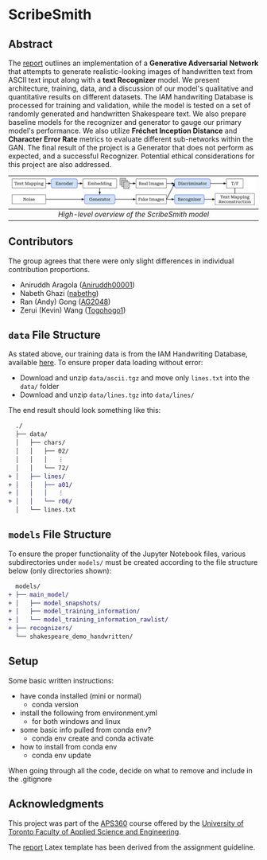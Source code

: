 # ScribeSmith

## Abstract

The [report](docs/report/report.pdf) outlines an implementation of a **Generative Adversarial Network** that attempts to generate realistic-looking images of handwritten text from ASCII text input along with a **text Recognizer** model. We present architecture, training, data, and a discussion of our model's qualitative and quantitative results on different datasets. The IAM handwriting Database is processed for training and validation, while the model is tested on a set of randomly generated and handwritten Shakespeare text. We also prepare baseline models for the recognizer and generator to gauge our primary model's performance. We also utilize **Fréchet Inception Distance** and **Character Error Rate** metrics to evaluate different sub-networks within the GAN. The final result of the project is a Generator that does not perform as expected, and a successful Recognizer. Potential ethical considerations for this project are also addressed.

| ![high-lvl-overview.png](docs/report/Figs/high-lvl-overview.png) |
|:--:|
| *High-level overview of the ScribeSmith model* |

## Contributors

The group agrees that there were only slight differences in individual contribution proportions.

- Aniruddh Aragola ([Aniruddh00001](https://github.com/Aniruddh00001))
- Nabeth Ghazi ([nabethg](https://github.com/nabethg))
- Ran (Andy) Gong ([AG2048](https://github.com/AG2048))
- Zerui (Kevin) Wang ([Togohogo1](https://github.com/Togohogo1))

## `data` File Structure

As stated above, our training data is from the IAM Handwriting Database, available [here](https://fki.tic.heia-fr.ch/databases/download-the-iam-handwriting-database). To ensure proper data loading without error:

- Download and unzip `data/ascii.tgz` and move only `lines.txt` into the `data/` folder
- Download and unzip `data/lines.tgz` into `data/lines/`

The end result should look something like this:

```diff
  ./
  ├── data/
  │   ├── chars/
  │   │   ├── 02/
  │   │   │   ⋮
  │   │   └── 72/
+ │   ├── lines/
+ │   │   ├── a01/
+ │   │   │   ⋮
+ │   │   └── r06/
  │   └── lines.txt
```

## `models` File Structure

To ensure the proper functionality of the Jupyter Notebook files, various subdirectories under `models/` must be created according to the file structure below (only directories shown):

```diff
  models/
+ ├── main_model/
+ │   ├── model_snapshots/
+ │   ├── model_training_information/
+ │   └── model_training_information_rawlist/
+ ├── recognizers/
  └── shakespeare_demo_handwritten/
```

## Setup

Some basic written instructions:

- have conda installed (mini or normal)
  - conda version
- install the following from environment.yml
  - for both windows and linux
- some basic info pulled from conda env?
  - conda env create and conda activate
- how to install from conda env
  - conda env update

When going through all the code, decide on what to remove and include in the .gitignore

## Acknowledgments

This project was part of the [APS360](https://engineering.calendar.utoronto.ca/course/aps360h1) course offered by the [University of Toronto Faculty of Applied Science and Engineering](https://www.engineering.utoronto.ca/).

The [report](docs/report) Latex template has been derived from the assignment guideline.
